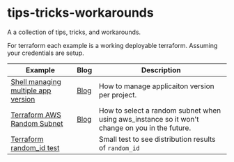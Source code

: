 # tips-tricks-workarounds
A a collection of tips, tricks, and workarounds.

For terraform each example is a working deployable terraform.  Assuming your credentials are setup.


Example | Blog | Description 
------- | ----------- | -------
[Shell managing multiple app version](./shell/multiple-application-versions) | [Blog](https://www.daringway.com/how-to-dynamically-selection-an-application-version/) | How to manage applicaiton version per project. 
[Terraform AWS Random Subnet](./terraform/aws-random-subnet/) | [Blog](https://www.daringway.com/how-to-select-one-random-aws-subnet-in-terraform/) | How to select a random subnet when using aws_instance so it won't change on you in the future.
[Terraform random_id test](./terraform/random-id-test) | | Small test to see distribution results of `random_id`